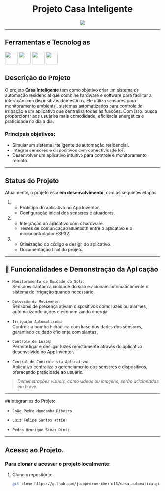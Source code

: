 <h1 align="center">Projeto Casa Inteligente</h1>

<p align="center">
  <img src="http://img.shields.io/static/v1?label=STATUS&message=EM%20DESENVOLVIMENTO&color=GREEN&style=for-the-badge"/>
</p>

---

## Ferramentas e Tecnologias

<img loading="lazy" src="https://cdn.jsdelivr.net/gh/devicons/devicon@latest/icons/cplusplus/cplusplus-original.svg" width="40" height="40"/> <img loading="lazy" src="https://encrypted-tbn0.gstatic.com/images?q=tbn:ANd9GcT-7YgpVL5SmYjtBHrZ_bqsaDHsVNhnC9PBdg&s" width="40" height="40"/> <img loading="lazy" src="https://cdn.jsdelivr.net/gh/devicons/devicon@latest/icons/github/github-original.svg" width="40" height="40"/> <img loading="lazy" src="https://cdn.jsdelivr.net/gh/devicons/devicon@latest/icons/git/git-original.svg" width="40" height="40"/>

## Descrição do Projeto

O projeto **Casa Inteligente** tem como objetivo criar um sistema de automação residencial que combine hardware e software para facilitar a interação com dispositivos domésticos. Ele utiliza sensores para monitoramento ambiental, sistemas automatizados para controle de irrigação e um aplicativo que centraliza todas as funções. Com isso, busca proporcionar aos usuários mais comodidade, eficiência energética e praticidade no dia a dia.

### Principais objetivos:
- Simular um sistema inteligente de automação residencial.
- Integrar sensores e dispositivos com conectividade IoT.
- Desenvolver um aplicativo intuitivo para controle e monitoramento remoto.

---

## Status do Projeto

Atualmente, o projeto está **em desenvolvimento**, com as seguintes etapas:  
1. - Protótipo do aplicativo no App Inventor.
   - Configuração inicial dos sensores e atuadores.

2. - Integração do aplicativo com o hardware.
   - Testes de comunicação Bluetooth entre o aplicativo e o microcontrolador ESP32.
     
3. - Otimização do código e design do aplicativo.  
   - Documentação final do projeto.

---

## :hammer: Funcionalidades e Demonstração da Aplicação

- `Monitoramento de Umidade do Solo`:  
  Sensores captam a umidade do solo e acionam automaticamente o sistema de irrigação quando necessário.  

- `Detecção de Movimento`:  
  Sensores de presença ativam dispositivos como luzes ou alarmes, automatizando ações e economizando energia.  

- `Irrigação Automatizada`:  
  Controla a bomba hidráulica com base nos dados dos sensores, garantindo cuidado eficiente com plantas.  

- `Controle de Luzes`:  
  Permite ligar e desligar luzes remotamente através do aplicativo desenvolvido no App Inventor.  

- `Central de Controle via Aplicativo`:  
  Aplicativo centraliza o gerenciamento dos sensores e dispositivos, oferecendo praticidade ao usuário.

> *Demonstrações visuais, como vídeos ou imagens, serão adicionadas em breve.*

---

##Integrantes do Projeto

- `João Pedro Mendanha Ribeiro`

- `Luiz Felipe Santos Attie`

- `Pedro Henrique Simao Diniz`

---

## Acesso ao Projeto.
### Para clonar e acessar o projeto localmente:
1. Clone o repositório:  
   ```bash
   git clone https://github.com/joaopedromribeiro13/casa_automatica.git
